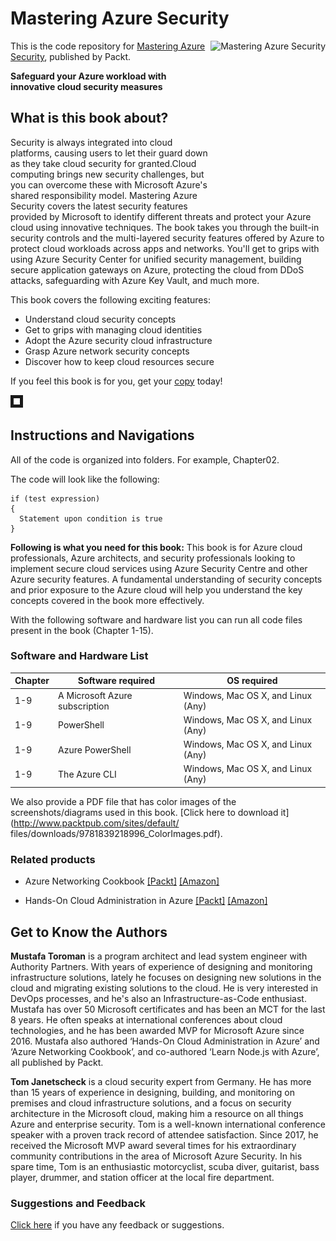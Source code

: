 # Mastering Azure Security

<a href="https://www.packtpub.com/security/mastering-azure-security?utm_source=github&utm_medium=repository&utm_campaign=9781839218996"><img src="https://www.packtpub.com/media/catalog/product/cache/bf3310292d6e1b4ca15aeea773aca35e/9/7/9781839218996-originalv1_2.jpg" alt="Mastering Azure Security" height="256px" align="right"></a>

This is the code repository for [Mastering Azure Security](https://www.packtpub.com/security/mastering-azure-security?utm_source=github&utm_medium=repository&utm_campaign=9781839218996), published by Packt.

**Safeguard your Azure workload with innovative cloud security measures**

## What is this book about?
Security is always integrated into cloud platforms, causing users to let their guard down as they take cloud security for granted.Cloud computing brings new security challenges, but you can overcome these with Microsoft Azure's shared responsibility model. Mastering Azure Security covers the latest security features provided by Microsoft to identify different threats and protect your Azure cloud using innovative techniques. The book takes you through the built-in security controls and the multi-layered security features offered by Azure to protect cloud workloads across apps and networks. You'll get to grips with using Azure Security Center for unified security management, building secure application gateways on Azure, protecting the cloud from DDoS attacks, safeguarding with Azure Key Vault, and much more.

This book covers the following exciting features: 
* Understand cloud security concepts
* Get to grips with managing cloud identities
* Adopt the Azure security cloud infrastructure
* Grasp Azure network security concepts
* Discover how to keep cloud resources secure

If you feel this book is for you, get your [copy](https://www.amazon.com/dp/1839218991) today!

<a href="https://www.packtpub.com/?utm_source=github&utm_medium=banner&utm_campaign=GitHubBanner"><img src="https://raw.githubusercontent.com/PacktPublishing/GitHub/master/GitHub.png" alt="https://www.packtpub.com/" border="5" /></a>

## Instructions and Navigations
All of the code is organized into folders. For example, Chapter02.

The code will look like the following:
```
if (test expression)
{
  Statement upon condition is true
}
```

**Following is what you need for this book:**
This book is for Azure cloud professionals, Azure architects, and security professionals looking to implement secure cloud services using Azure Security Centre and other Azure security features. A fundamental understanding of security concepts and prior exposure to the Azure cloud will help you understand the key concepts covered in the book more effectively.

With the following software and hardware list you can run all code files present in the book (Chapter 1-15).

### Software and Hardware List

| Chapter  | Software required                   | OS required                        |
| -------- | ------------------------------------| -----------------------------------|
| 1-9      | A Microsoft Azure subscription      | Windows, Mac OS X, and Linux (Any) |
| 1-9      | PowerShell                          | Windows, Mac OS X, and Linux (Any) |
| 1-9      | Azure PowerShell                    | Windows, Mac OS X, and Linux (Any) |
| 1-9      | The Azure CLI                       | Windows, Mac OS X, and Linux (Any) |


We also provide a PDF file that has color images of the screenshots/diagrams used in this book. [Click here to download it](http://www.packtpub.com/sites/default/
files/downloads/9781839218996_ColorImages.pdf).

### Related products <Other books you may enjoy>
* Azure Networking Cookbook [[Packt]](https://www.packtpub.com/virtualization-and-cloud/azure-networking-cookbook?utm_source=github&utm_medium=repository&utm_campaign=9781789800227) [[Amazon]](https://www.amazon.com/dp/1789800226)

* Hands-On Cloud Administration in Azure [[Packt]](https://www.packtpub.com/virtualization-and-cloud/hands-cloud-administration-azure?utm_source=github&utm_medium=repository&utm_campaign=9781789134964) [[Amazon]](https://www.amazon.com/dp/178913496X)

## Get to Know the Authors

**Mustafa Toroman** is a program architect and lead system engineer with Authority Partners. With years of experience of designing and monitoring infrastructure solutions, lately he focuses on designing new solutions in the cloud and migrating existing solutions to the cloud. He is very interested in DevOps processes, and he's also an Infrastructure-as-Code enthusiast. Mustafa has over 50 Microsoft certificates and has been an MCT for the last 8 years. He often speaks at international conferences about cloud technologies, and he has been awarded MVP for Microsoft Azure since 2016. Mustafa also authored ‘Hands-On Cloud Administration in Azure’ and ‘Azure Networking Cookbook’, and co-authored ‘Learn Node.js with Azure’, all published by Packt.

**Tom Janetscheck** is a cloud security expert from Germany. He has more than 15 years of experience in designing, building, and monitoring on premises and cloud infrastructure solutions, and a focus on security architecture in the Microsoft cloud, making him a resource on all things Azure and enterprise security. Tom is a well-known international conference speaker with a proven track record of attendee satisfaction. Since 2017, he received the Microsoft MVP award several times for his extraordinary community contributions in the area of Microsoft Azure Security. In his spare time, Tom is an enthusiastic motorcyclist, scuba diver, guitarist, bass player, drummer, and station officer at the local fire department.


### Suggestions and Feedback
[Click here](https://docs.google.com/forms/d/e/1FAIpQLSdy7dATC6QmEL81FIUuymZ0Wy9vH1jHkvpY57OiMeKGqib_Ow/viewform) if you have any feedback or suggestions.
